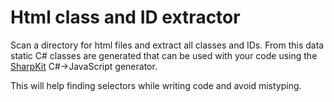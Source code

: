 # Html class and ID extractor

Scan a directory for html files and extract all classes and IDs.
From this data static C# classes are generated that can be used with your code using the [SharpKit](http://sharpkit.net) C#->JavaScript generator.

This will help finding selectors while writing code and avoid mistyping.
